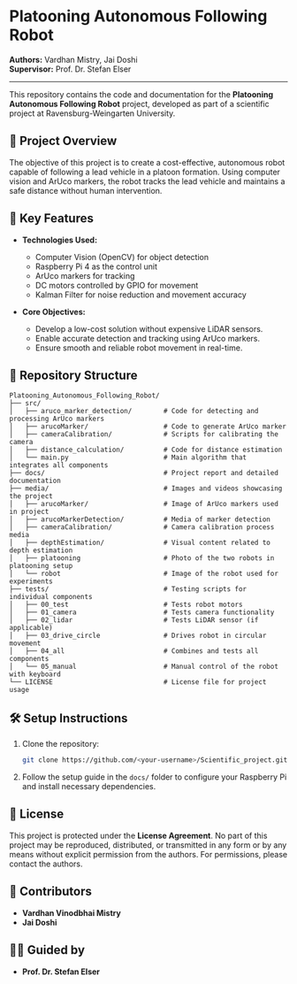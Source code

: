 # Platooning Autonomous Following Robot

**Authors:** Vardhan Mistry, Jai Doshi  
**Supervisor:** Prof. Dr. Stefan Elser

---

This repository contains the code and documentation for the **Platooning Autonomous Following Robot** project, developed as part of a scientific project at Ravensburg-Weingarten University. 

## 🚀 Project Overview
The objective of this project is to create a cost-effective, autonomous robot capable of following a lead vehicle in a platoon formation. Using computer vision and ArUco markers, the robot tracks the lead vehicle and maintains a safe distance without human intervention.

## 🌟 Key Features
- **Technologies Used:**
  - Computer Vision (OpenCV) for object detection
  - Raspberry Pi 4 as the control unit
  - ArUco markers for tracking
  - DC motors controlled by GPIO for movement
  - Kalman Filter for noise reduction and movement accuracy

- **Core Objectives:**
  - Develop a low-cost solution without expensive LiDAR sensors.
  - Enable accurate detection and tracking using ArUco markers.
  - Ensure smooth and reliable robot movement in real-time.

## 📂 Repository Structure
```
Platooning_Autonomous_Following_Robot/
├── src/
│   ├── aruco_marker_detection/        # Code for detecting and processing ArUco markers
│   ├── arucoMarker/                   # Code to generate ArUco marker
│   ├── cameraCalibration/             # Scripts for calibrating the camera
│   ├── distance_calculation/          # Code for distance estimation
│   └── main.py                        # Main algorithm that integrates all components
├── docs/                              # Project report and detailed documentation
├── media/                             # Images and videos showcasing the project
│   ├── arucoMarker/                   # Image of ArUco markers used in project
│   ├── arucoMarkerDetection/          # Media of marker detection
│   ├── cameraCalibration/             # Camera calibration process media
│   ├── depthEstimation/               # Visual content related to depth estimation
│   ├── platooning                     # Photo of the two robots in platooning setup
│   └── robot                          # Image of the robot used for experiments
├── tests/                             # Testing scripts for individual components
│   ├── 00_test                        # Tests robot motors
│   ├── 01_camera                      # Tests camera functionality
│   ├── 02_lidar                       # Tests LiDAR sensor (if applicable)
│   ├── 03_drive_circle                # Drives robot in circular movement
│   ├── 04_all                         # Combines and tests all components
│   └── 05_manual                      # Manual control of the robot with keyboard
└── LICENSE                            # License file for project usage
```

## 🛠️ Setup Instructions
1. Clone the repository:
   ```bash
   git clone https://github.com/<your-username>/Scientific_project.git
   ```
2. Follow the setup guide in the `docs/` folder to configure your Raspberry Pi and install necessary dependencies.

## 📜 License
This project is protected under the **License Agreement**. No part of this project may be reproduced, distributed, or transmitted in any form or by any means without explicit permission from the authors. For permissions, please contact the authors.

## 🤝 Contributors
- **Vardhan Vinodbhai Mistry**  
- **Jai Doshi**

## 🧑‍🏫 Guided by
- **Prof. Dr. Stefan Elser**
